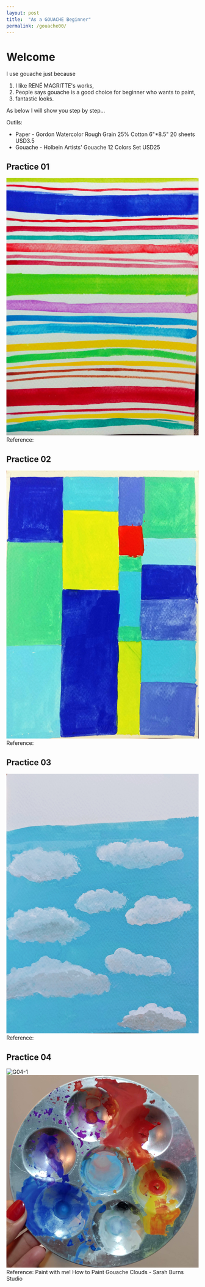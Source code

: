 ```yaml
---
layout: post
title:  "As a GOUACHE Beginner"
permalink: /gouache00/
---
```


# Welcome

I use gouache just because

1. I like RENÉ MAGRITTE's works,
2. People says gouache is a good choice for beginner who wants to paint,
3. fantastic looks.

As below I will show you step by step...

Outils:

- Paper - Gordon Watercolor Rough Grain 25% Cotton 6"*8.5" 20 sheets USD3.5
- Gouache - Holbein Artists' Gouache 12 Colors Set USD25

## Practice 01

![G01](/assets/20200112_01.jpg)
Reference: 

## Practice 02

![G02](/assets/20200112_02.jpg)
Reference: 

## Practice 03

![G03](/assets/20200112_03.jpg)
Reference: 

## Practice 04

![G04-1](/assets/20200112_04.jpg)
![G04-2](/assets/20200112_05.jpg)
Reference: Paint with me! How to Paint Gouache Clouds - Sarah Burns Studio
